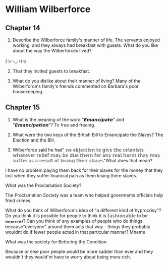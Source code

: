# William Wilberforce
## Chapter 14
1. Describe the Wilberforce family's manner of life.
The servants enjoyed working, and they always had breakfast with guests.
What do you like about the way the Wilberforces lived?

(っ◔◡◔)っ

2. That they invited guests to breakfast.

3. What do you dislike about their manner of living?
Many of the Wilberforce's family's freinds commented on Barbara's poor housekeeping.
## Chapter 15
1. What is the meaning of the word "𝙀𝙢𝙖𝙣𝙘𝙞𝙥𝙖𝙩𝙚" and "𝙀𝙢𝙖𝙣𝙘𝙞𝙥𝙖𝙩𝙞𝙤𝙣"?
To free and freeing.

2. What were the two keys of the British Bill to Emancipate the Slaves?
The Election and the Bill.

3. Wilberforce said he had" 𝕟𝕠 𝕠𝕓𝕛𝕖𝕔𝕥𝕚𝕠𝕟 𝕥𝕠 𝕘𝕚𝕧𝕖 𝕥𝕙𝕖 𝕔𝕠𝕝𝕠𝕟𝕚𝕤𝕥𝕤 𝕨𝕙𝕒𝕥𝕖𝕧𝕖𝕣  𝕣𝕖𝕝𝕚𝕖𝕗
𝕞𝕒𝕪 𝕓𝕖 𝕕𝕦𝕖 𝕥𝕙𝕖𝕞 𝕗𝕠𝕣 𝕒𝕟𝕪 𝕣𝕖𝕒𝕝 𝕙𝕒𝕣𝕞 𝕥𝕙𝕖𝕪 𝕞𝕒𝕪 𝕤𝕦𝕗𝕗𝕖𝕣 𝕒𝕤 𝕒 𝕣𝕖𝕤𝕦𝕝𝕥 𝕠𝕗 𝕝𝕠𝕤𝕚𝕟𝕘 𝕥𝕙𝕖𝕚𝕣 𝕤𝕝𝕒𝕧𝕖𝕤"What does that mean?

I have no problem paying them back for their slaves for the money that they lost when they suffer financial pain as them losing there slaves.

What was the Proclamation Society? 

The Proclamation Society was a team who helped goverments officials help frind crimes.

What do you think of Wilberforce's idea of "a different kind of hyprocrisy"?
Do you think it is possible for people to think it is 𝕗𝕒𝕤𝕙𝕚𝕠𝕟𝕒𝕓𝕝𝕖 to be 𝓲𝓶𝓶𝓸𝓻𝓪𝓵? Can you think of any examples of people who do things because"everyone" around them acts that way - things they probably wouldnt do if fewer people acted in that particular manner?
Mneme

What was the society for Bettering the Condition

 Because or else poor people would be more sadder than ever and they wouldn't they would'nt have to worry about being more rich.